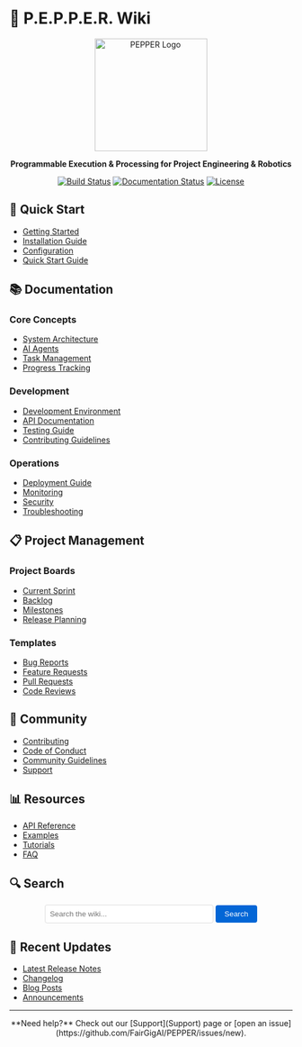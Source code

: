# 🎯 P.E.P.P.E.R. Wiki

<div align="center">
  <img src="assets/pepper-logo.png" alt="PEPPER Logo" width="200"/>
  
  **Programmable Execution & Processing for Project Engineering & Robotics**
  
  [![Build Status](https://github.com/FairGigAI/PEPPER/actions/workflows/ci.yml/badge.svg)](https://github.com/FairGigAI/PEPPER/actions)
  [![Documentation Status](https://readthedocs.org/projects/pepper/badge/?version=latest)](https://pepper.readthedocs.io/en/latest/?badge=latest)
  [![License](https://img.shields.io/badge/license-MIT-blue.svg)](LICENSE)
</div>

## 🚀 Quick Start

- [Getting Started](Getting-Started)
- [Installation Guide](Installation)
- [Configuration](Configuration)
- [Quick Start Guide](Quick-Start)

## 📚 Documentation

### Core Concepts
- [System Architecture](Architecture)
- [AI Agents](AI-Agents)
- [Task Management](Task-Management)
- [Progress Tracking](Progress-Tracking)

### Development
- [Development Environment](Development-Environment)
- [API Documentation](API-Documentation)
- [Testing Guide](Testing-Guide)
- [Contributing Guidelines](Contributing)

### Operations
- [Deployment Guide](Deployment)
- [Monitoring](Monitoring)
- [Security](Security)
- [Troubleshooting](Troubleshooting)

## 📋 Project Management

### Project Boards
- [Current Sprint](Current-Sprint)
- [Backlog](Backlog)
- [Milestones](Milestones)
- [Release Planning](Release-Planning)

### Templates
- [Bug Reports](Bug-Reports)
- [Feature Requests](Feature-Requests)
- [Pull Requests](Pull-Requests)
- [Code Reviews](Code-Reviews)

## 🔄 Community

- [Contributing](Contributing)
- [Code of Conduct](Code-of-Conduct)
- [Community Guidelines](Community-Guidelines)
- [Support](Support)

## 📊 Resources

- [API Reference](API-Reference)
- [Examples](Examples)
- [Tutorials](Tutorials)
- [FAQ](FAQ)

## 🔍 Search

<div align="center">
  <form action="https://github.com/FairGigAI/PEPPER/wiki/search" method="get">
    <input type="text" name="q" placeholder="Search the wiki..." style="width: 300px; padding: 8px; border-radius: 4px; border: 1px solid #ddd;">
    <button type="submit" style="padding: 8px 16px; background: #0366d6; color: white; border: none; border-radius: 4px; cursor: pointer;">Search</button>
  </form>
</div>

## 📝 Recent Updates

- [Latest Release Notes](Release-Notes)
- [Changelog](Changelog)
- [Blog Posts](Blog)
- [Announcements](Announcements)

---

<div align="center">
  **Need help?** Check out our [Support](Support) page or [open an issue](https://github.com/FairGigAI/PEPPER/issues/new).
</div>